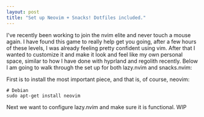 ```yaml
---
layout: post
title: "Set up Neovim + Snacks! Dotfiles included."
---
```


I've recently been working to join the nvim elite and never touch a mouse again. I have found this game to really help get you going, after a few hours of these levels, I was already feeling pretty confident using vim. After that I wanted to customize it and make it look and feel like my own personal space, similar to how I have done with hyprland and regolith recently. Below I am going to walk through the set up for both lazy.nvim and snacks.nvim: 

First is to install the most important piece, and that is, of course, neovim:
```
# Debian
sudo apt-get install neovim
```
Next we want to configure lazy.nvim and make sure it is functional. WIP

